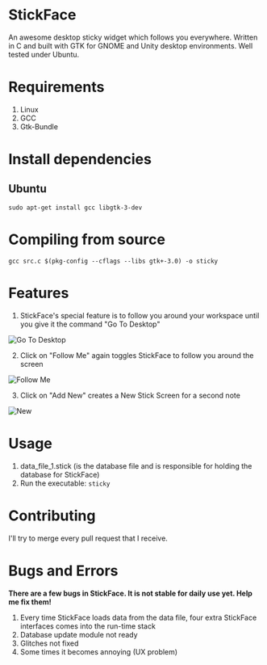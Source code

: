 # StickFace
An awesome desktop sticky widget which follows you everywhere. Written in C and built with GTK for GNOME and Unity desktop environments. Well tested under Ubuntu.

# Requirements
1. Linux
2. GCC
3. Gtk-Bundle

# Install dependencies
## Ubuntu
```shell
sudo apt-get install gcc libgtk-3-dev
```

# Compiling from source
```shell
gcc src.c $(pkg-config --cflags --libs gtk+-3.0) -o sticky
```
# Features
1. StickFace's special feature is to follow you around your workspace until you give it the command "Go To Desktop"

![Go To Desktop](https://www.anonimg.com/img/910bd31e0b3fd9e75cf5b8c9ce7eef65.png "Go to Desktop")

2. Click on "Follow Me" again toggles StickFace to follow you around the screen 

![Follow Me](https://www.anonimg.com/img/198aa7304b87c25d5318c55fcb145ae7.png "Follow Me")

3. Click on "Add New" creates a New Stick Screen for a second note

![New](https://www.anonimg.com/img/a604405c31d8b68c327b06633e6e498b.png "New Note")

# Usage
1. data_file_1.stick (is the database file and is responsible for holding the database for StickFace)
2. Run the executable: `sticky`

# Contributing
I'll try to merge every pull request that I receive.

# Bugs and Errors
**There are a few bugs in StickFace. It is not stable for daily use yet. Help me fix them!**

1. Every time StickFace loads data from the data file, four extra StickFace interfaces comes into the run-time stack
2. Database update module not ready
3. Glitches not fixed
4. Some times it becomes annoying (UX problem)

